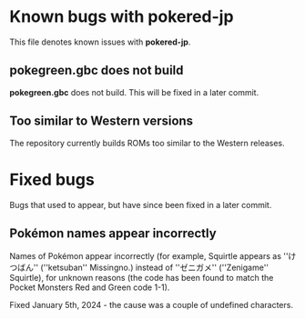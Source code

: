 # Known bugs with **pokered-jp**

This file denotes known issues with **pokered-jp**.

## pokegreen.gbc does not build

**pokegreen.gbc** does not build. This will be fixed in a later commit.

## Too similar to Western versions

The repository currently builds ROMs too similar to the Western releases.

# Fixed bugs

Bugs that used to appear, but have since been fixed in a later commit.

## Pokémon names appear incorrectly

Names of Pokémon appear incorrectly (for example, Squirtle appears as ''けつばん'' (''ketsuban'' Missingno.) instead of ''ゼニガメ'' (''Zenigame'' Squirtle), for unknown reasons (the code has been found to match the Pocket Monsters Red and Green code 1-1).

Fixed January 5th, 2024 - the cause was a couple of undefined characters.

